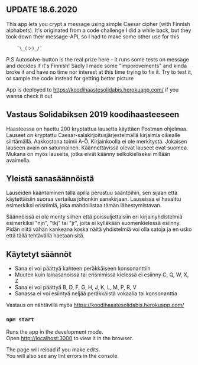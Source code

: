 ## UPDATE 18.6.2020
This app lets you crypt a message using simple Caesar cipher (with Finnish alphabets). It's originated from a code challenge I did a while back, but they took down their message-API, so I had to make some other use for this
        
        ¯\_(ツ)_/¯
        
P.S Autosolve-button is the real prize here - it runs some tests on 
message and decides if it's Finnish! Sadly I made some "imporovements"
and kinda broke it and have no time nor interest at this time trying to fix it. Try to test it, or sample the code instead for
getting better picture

App is deployed to https://koodihaastesolidabis.herokuapp.com/ if you wanna check it out

## Vastaus Solidabiksen 2019 koodihaasteeseen

Haasteessa on haettu 200 kryptattua lausetta käyttäen Postman ohjelmaa.
Lauseet on kryptattu Caesar-salakirjoitusjärjestelmällä kirjaimia oikealle siirtämällä.
Aakkostona toimii A-Ö. Kirjainkoolla ei ole merkitystä. Jokaisen lauseen avain on satunnainen.
Käännettävissä olevat lauseet ovat suomea. Mukana on myös lauseita, jotka eivät käänny selkokieliseksi millään avaimella.

## Yleistä sanasäännöistä

Lauseiden kääntäminen tällä apilla perustuu sääntöihin,
sen sijaan että käytettäisiin suoraa vertailua johonkin sanakirjaan.
Lauseissa ei havaittu esimerkiksi erisnimiä, joka mahdollistaa tämän lähestymistavan.

Säännöissä ei ole menty siihen että poissuljettaisiin eri kirjainyhdistelmiä
esimerkiksi "njn", "tkj" tai "jr", joita ei kylläkään suomenkielessä esiinny.
Pidän niitä vähän kankeana koska näitä yhdistelmiä voi olla satoja ja en usko
että tällä tehtävällä haetaan sitä.

## Käytetyt säännöt

- Sana ei voi päättyä kahteen peräkkäiseen konsonanttiin
- Muuten kuin lainasanoissa tai erisnimissä kielessä ei esiinny C, Q, W, X, Z
- Sana ei voi päättyä B, D, F, G, H, J, K, L, M, P, R, V
- Sanassa ei voi esiintyä neljää peräkkäistä vokaalia tai konsonanttia

Vastaus on nähtävillä myös https://koodihaastesolidabis.herokuapp.com/

### `npm start`

Runs the app in the development mode.<br />
Open [http://localhost:3000](http://localhost:3000) to view it in the browser.

The page will reload if you make edits.<br />
You will also see any lint errors in the console.
